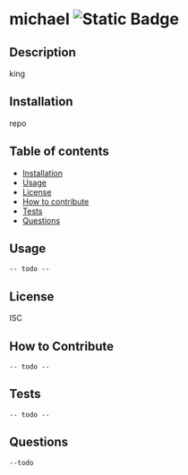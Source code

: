 
# michael ![Static Badge](https://img.shields.io/badge/License-ISC-blue)

## Description

king

## Installation
repo

## Table of contents

- [Installation](#installation)
- [Usage](#usage)
- [License](#license)
- [How to contribute](#how-to-contribute)
- [Tests](#tests)
- [Questions](#questions)

## Usage
    -- todo --

## License 
ISC

## How to Contribute 
    -- todo --
## Tests
    -- todo --
## Questions
    --todo 
